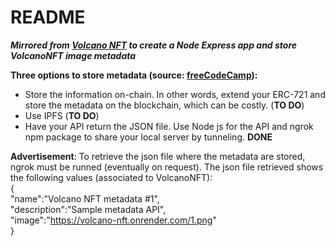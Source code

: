 # README

***Mirrored from [Volcano NFT](https://github.com/binghy/volcanoNFT) to create a Node Express app and store VolcanoNFT image metadata***

**Three options to store metadata (source: [freeCodeCamp](https://www.freecodecamp.org/news/how-to-make-an-nft/)):**  
- Store the information on-chain. In other words, extend your ERC-721 and store the metadata on the blockchain, which can be costly. (**TO DO**)  
- Use IPFS (**TO DO**)  
- Have your API return the JSON file. Use Node js for the API and ngrok npm package to share your local server by tunneling. **DONE**

**Advertisement**: To retrieve the json file where the metadata are stored, ngrok must be runned (eventually on request).
The json file retrieved shows the following values (associated to VolcanoNFT):  
{  
"name":"Volcano NFT metadata #1",  
"description":"Sample metadata API",  
"image":"https://volcano-nft.onrender.com/1.png"  
}
